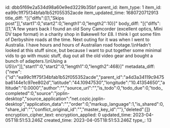 id: dbb5f69e2a534d98a60e9ed3229b35bf
parent_id: 
item_type: 1
item_id: ea99c1ff75f34bfab1b52f055352acde
item_updated_time: 1680720712913
title_diff: "[{\"diffs\":[[1,\"Skips post\"]],\"start1\":0,\"start2\":0,\"length1\":0,\"length2\":10}]"
body_diff: "[{\"diffs\":[[1,\"A few years back I found an old Sony Camcorder (excellent optics, Mini DV tape format) in a charity shop in Bakewell for £8. I think I got some film of Derbyshire roads at the time. Next outing for it was when I went to Australia. I have hours and hours of Australian road footage.\\\nHadn't looked at this stuff since, but because I want to put together some minimal vids to go with music stuff, dug out all the old video gear and bought a bunch of adapters.\\\nUsing a US\\\n\"]],\"start1\":0,\"start2\":0,\"length1\":0,\"length2\":468}]"
metadata_diff: {"new":{"id":"ea99c1ff75f34bfab1b52f055352acde","parent_id":"a4d3a34119c9475ba6144e1c97ee802d","latitude":"44.10947530","longitude":"10.41354650","altitude":"0.0000","author":"","source_url":"","is_todo":0,"todo_due":0,"todo_completed":0,"source":"joplin-desktop","source_application":"net.cozic.joplin-desktop","application_data":"","order":0,"markup_language":1,"is_shared":0,"share_id":"","conflict_original_id":"","master_key_id":""},"deleted":[]}
encryption_cipher_text: 
encryption_applied: 0
updated_time: 2023-04-05T18:51:53.246Z
created_time: 2023-04-05T18:51:53.246Z
type_: 13